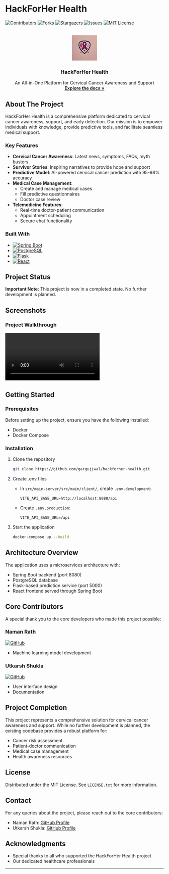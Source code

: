 # HackForHer Health

<!-- PROJECT SHIELDS -->

[![Contributors][contributors-shield]][contributors-url]
[![Forks][forks-shield]][forks-url]
[![Stargazers][stars-shield]][stars-url]
[![Issues][issues-shield]][issues-url]
[![MIT License][license-shield]][license-url]

<!-- PROJECT LOGO -->
<br />
<div align="center">
  <a href="https://github.com/gargujjwal/HackForHer-Health">
    <img src="./readme-assets/logo.webp" alt="Logo" width="80" height="80">
  </a>

  <h3 align="center">HackForHer Health</h3>

  <p align="center">
    An All-in-One Platform for Cervical Cancer Awareness and Support
    <br />
    <a href="https://github.com/gargujjwal/hackforher-health"><strong>Explore the docs »</strong></a>
  </p>
</div>

## About The Project

HackForHer Health is a comprehensive platform dedicated to cervical cancer awareness, support, and early detection. Our mission is to empower individuals with knowledge, provide predictive tools, and facilitate seamless medical support.

### Key Features

- **Cervical Cancer Awareness**: Latest news, symptoms, FAQs, myth busters
- **Survivor Stories**: Inspiring narratives to provide hope and support
- **Predictive Model**: AI-powered cervical cancer prediction with 95-98% accuracy
- **Medical Case Management**:
  - Create and manage medical cases
  - Fill predictive questionnaires
  - Doctor case review
- **Telemedicine Features**:
  - Real-time doctor-patient communication
  - Appointment scheduling
  - Secure chat functionality

### Built With

- [![Spring Boot][Spring-Boot]][Spring-Boot-url]
- [![PostgreSQL][PostgreSQL]][PostgreSQL-url]
- [![Flask][Flask]][Flask-url]
- [![React][React.js]][React-url]

## Project Status

**Important Note**: This project is now in a completed state. No further development is planned.

## Screenshots

### Project Walkthrough

![Demonstration](./readme-assets/demonstration.mp4)

## Getting Started

### Prerequisites

Before setting up the project, ensure you have the following installed:

- Docker
- Docker Compose

### Installation

1. Clone the repository

   ```sh
   git clone https://github.com/gargujjwal/hackforher-health.git
   ```

2. Create .env files

   - In `src/main-server/src/main/client/`, create `.env.development`:

     ```env
     VITE_API_BASE_URL=http://localhost:8080/api
     ```

   - Create `.env.production`:

     ```env
     VITE_API_BASE_URL=/api
     ```

3. Start the application

   ```sh
   docker-compose up --build
   ```

## Architecture Overview

The application uses a microservices architecture with:

- Spring Boot backend (port 8080)
- PostgreSQL database
- Flask-based prediction service (port 5000)
- React frontend served through Spring Boot

## Core Contributors

A special thank you to the core developers who made this project possible:

### Naman Rath

[![GitHub](https://img.shields.io/badge/GitHub-Profile-blue?logo=github)](https://github.com/namanrath007)

- Machine learning model development

### Utkarsh Shukla

[![GitHub](https://img.shields.io/badge/GitHub-Profile-blue?logo=github)](https://github.com/utkarsh-shukla2003)

- User interface design
- Documentation

## Project Completion

This project represents a comprehensive solution for cervical cancer awareness
and support. While no further development is planned, the existing codebase
provides a robust platform for:

- Cancer risk assessment
- Patient-doctor communication
- Medical case management
- Health awareness resources

## License

Distributed under the MIT License. See `LICENSE.txt` for more information.

## Contact

For any queries about the project, please reach out to the core contributors:

- Naman Rath: [GitHub Profile](https://github.com/namanrath007)
- Utkarsh Shukla: [GitHub Profile](https://github.com/utkarsh-shukla2003)

## Acknowledgments

- Special thanks to all who supported the HackForHer Health project
- Our dedicated healthcare professionals

---

[contributors-shield]: https://img.shields.io/github/contributors/gargujjwal/hackforher-health.svg?style=for-the-badge
[contributors-url]: https://github.com/gargujjwal/hackforher-health/graphs/contributors
[forks-shield]: https://img.shields.io/github/forks/gargujjwal/hackforher-health.svg?style=for-the-badge
[forks-url]: https://github.com/gargujjwal/hackforher-health/network/members
[stars-shield]: https://img.shields.io/github/stars/gargujjwal/hackforher-health.svg?style=for-the-badge
[stars-url]: https://github.com/gargujjwal/hackforher-health/stargazers
[issues-shield]: https://img.shields.io/github/issues/gargujjwal/hackforher-health.svg?style=for-the-badge
[issues-url]: https://github.com/gargujjwal/hackforher-health/issues
[license-shield]: https://img.shields.io/github/license/gargujjwal/hackforher-health.svg?style=for-the-badge
[license-url]: https://github.com/gargujjwal/hackforher-health/blob/master/LICENSE.txt
[Spring-Boot]: https://img.shields.io/badge/Spring_Boot-6DB33F?style=for-the-badge&logo=spring-boot&logoColor=white
[Spring-Boot-url]: https://spring.io/projects/spring-boot
[PostgreSQL]: https://img.shields.io/badge/PostgreSQL-316192?style=for-the-badge&logo=postgresql&logoColor=white
[PostgreSQL-url]: https://www.postgresql.org/
[Flask]: https://img.shields.io/badge/Flask-000000?style=for-the-badge&logo=flask&logoColor=white
[Flask-url]: https://flask.palletsprojects.com/
[React.js]: https://img.shields.io/badge/React-20232A?style=for-the-badge&logo=react&logoColor=61DAFB
[React-url]: https://reactjs.org/
